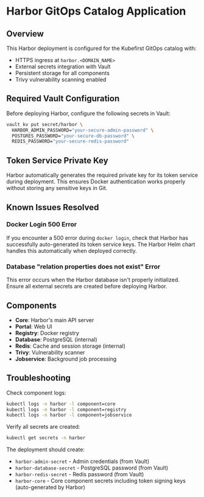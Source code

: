 # Harbor GitOps Catalog Application

## Overview

This Harbor deployment is configured for the Kubefirst GitOps catalog with:
- HTTPS ingress at `harbor.<DOMAIN_NAME>`
- External secrets integration with Vault
- Persistent storage for all components
- Trivy vulnerability scanning enabled

## Required Vault Configuration

Before deploying Harbor, configure the following secrets in Vault:

```bash
vault kv put secret/harbor \
  HARBOR_ADMIN_PASSWORD="your-secure-admin-password" \
  POSTGRES_PASSWORD="your-secure-db-password" \
  REDIS_PASSWORD="your-secure-redis-password"
```

## Token Service Private Key

Harbor automatically generates the required private key for its token service during deployment. This ensures Docker authentication works properly without storing any sensitive keys in Git.

## Known Issues Resolved

### Docker Login 500 Error
If you encounter a 500 error during `docker login`, check that Harbor has successfully auto-generated its token service keys. The Harbor Helm chart handles this automatically when deployed correctly.

### Database "relation properties does not exist" Error
This error occurs when the Harbor database isn't properly initialized. Ensure all external secrets are created before deploying Harbor.

## Components

- **Core**: Harbor's main API server
- **Portal**: Web UI
- **Registry**: Docker registry
- **Database**: PostgreSQL (internal)
- **Redis**: Cache and session storage (internal)
- **Trivy**: Vulnerability scanner
- **Jobservice**: Background job processing

## Troubleshooting

Check component logs:
```bash
kubectl logs -n harbor -l component=core
kubectl logs -n harbor -l component=registry
kubectl logs -n harbor -l component=jobservice
```

Verify all secrets are created:
```bash
kubectl get secrets -n harbor
```

The deployment should create:
- `harbor-admin-secret` - Admin credentials (from Vault)
- `harbor-database-secret` - PostgreSQL password (from Vault)
- `harbor-redis-secret` - Redis password (from Vault)
- `harbor-core` - Core component secrets including token signing keys (auto-generated by Harbor)